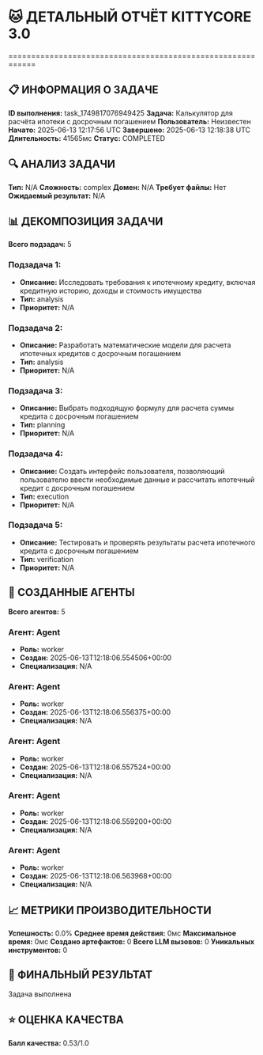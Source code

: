 # 🐱 ДЕТАЛЬНЫЙ ОТЧЁТ KITTYCORE 3.0
============================================================

## 📋 ИНФОРМАЦИЯ О ЗАДАЧЕ
**ID выполнения:** task_1749817076949425
**Задача:** Калькулятор для расчёта ипотеки с досрочным погашением
**Пользователь:** Неизвестен
**Начато:** 2025-06-13 12:17:56 UTC
**Завершено:** 2025-06-13 12:18:38 UTC
**Длительность:** 41565мс
**Статус:** COMPLETED

## 🔍 АНАЛИЗ ЗАДАЧИ
**Тип:** N/A
**Сложность:** complex
**Домен:** N/A
**Требует файлы:** Нет
**Ожидаемый результат:** N/A

## 📊 ДЕКОМПОЗИЦИЯ ЗАДАЧИ
**Всего подзадач:** 5

### Подзадача 1:
- **Описание:** Исследовать требования к ипотечному кредиту, включая кредитную историю, доходы и стоимость имущества
- **Тип:** analysis
- **Приоритет:** N/A

### Подзадача 2:
- **Описание:** Разработать математические модели для расчета ипотечных кредитов с досрочным погашением
- **Тип:** analysis
- **Приоритет:** N/A

### Подзадача 3:
- **Описание:** Выбрать подходящую формулу для расчета суммы кредита с досрочным погашением
- **Тип:** planning
- **Приоритет:** N/A

### Подзадача 4:
- **Описание:** Создать интерфейс пользователя, позволяющий пользователю ввести необходимые данные и рассчитать ипотечный кредит с досрочным погашением
- **Тип:** execution
- **Приоритет:** N/A

### Подзадача 5:
- **Описание:** Тестировать и проверять результаты расчета ипотечного кредита с досрочным погашением
- **Тип:** verification
- **Приоритет:** N/A

## 🤖 СОЗДАННЫЕ АГЕНТЫ
**Всего агентов:** 5

### Агент: Agent
- **Роль:** worker
- **Создан:** 2025-06-13T12:18:06.554506+00:00
- **Специализация:** N/A

### Агент: Agent
- **Роль:** worker
- **Создан:** 2025-06-13T12:18:06.556375+00:00
- **Специализация:** N/A

### Агент: Agent
- **Роль:** worker
- **Создан:** 2025-06-13T12:18:06.557524+00:00
- **Специализация:** N/A

### Агент: Agent
- **Роль:** worker
- **Создан:** 2025-06-13T12:18:06.559200+00:00
- **Специализация:** N/A

### Агент: Agent
- **Роль:** worker
- **Создан:** 2025-06-13T12:18:06.563968+00:00
- **Специализация:** N/A

## 📈 МЕТРИКИ ПРОИЗВОДИТЕЛЬНОСТИ
**Успешность:** 0.0%
**Среднее время действия:** 0мс
**Максимальное время:** 0мс
**Создано артефактов:** 0
**Всего LLM вызовов:** 0
**Уникальных инструментов:** 0

## 🎯 ФИНАЛЬНЫЙ РЕЗУЛЬТАТ
Задача выполнена

## ⭐ ОЦЕНКА КАЧЕСТВА
**Балл качества:** 0.53/1.0
